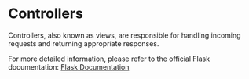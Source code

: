 # Controllers
Controllers, also known as views, are responsible for handling incoming requests and returning appropriate responses.

For more detailed information, please refer to the official Flask documentation: [Flask Documentation](https://flask.palletsprojects.com/)
